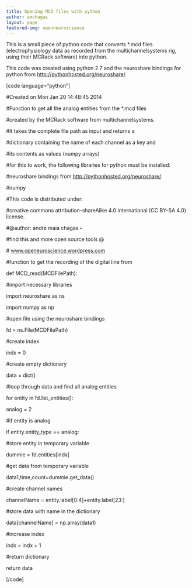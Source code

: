 ```yaml
---
title: Opening MCD files with python
author: amchagas
layout: page
featured-img: openneuroscience
---
```

This is a small piece of python code that converts *.mcd files  (electrophysiology data as recorded from the multichannelsystems rig, using their MCRack software) into python.

This code was created using python 2.7 and the neuroshare bindings for python from http://pythonhosted.org/neuroshare/

[code language=&#8221;python&#8221;]

#Created on Mon Jan 20 14:48:45 2014

#Function to get all the analog entities from the *.mcd files

#created by the MCRack software from multichannelsystems.

#It takes the complete file path as input and returns a

#dictionary containing the name of each channel as a key and

#its contents as values (numpy arrays)

#for this to work, the following libraries for python must be installed:

#neuroshare bindings from http://pythonhosted.org/neuroshare/

#numpy

#This code is distributed under:

#creative commons attribution-shareAlike 4.0 international (CC BY-SA 4.0) license.

#@author: andre maia chagas &#8211;

#find this and more open source tools @

\# www.openeuroscience.wordpress.com

#function to get the recording of the digital line from

def MCD_read(MCDFilePath):

#import necessary libraries

import neuroshare as ns

import numpy as np

#open file using the neuroshare bindings

fd = ns.File(MCDFilePath)

#create index

indx = 0

#create empty dictionary

data = dict()

#loop through data and find all analog entities

for entity in fd.list_entities():

analog = 2

#if entity is analog

if entity.entity_type == analog:

#store entity in temporary variable

dummie = fd.entities[indx]

#get data from temporary variable

data1,time,count=dummie.get_data()

#create channel names

channelName = entity.label[0:4]+entity.label[23:]

#store data with name in the dictionary

data[channelName] = np.array(data1)

#increase index

indx = indx + 1

#return dictionary

return data

[/code]
